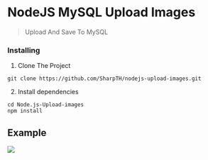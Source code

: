 # NodeJS MySQL Upload Images
>Upload And Save To MySQL
### Installing

1. Clone The Project
```
git clone https://github.com/SharpTH/nodejs-upload-images.git
```
2. Install dependencies
```
cd Node.js-Upload-images
npm install
```
## Example
![](https://github.com/SharpTH/Node.js-Upload-images/blob/main/images/icon/2.gif)
